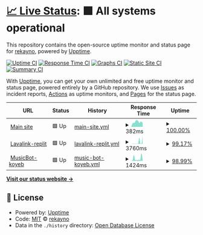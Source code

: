 # [📈 Live Status](https://status.rekayno.ml): <!--live status--> **🟩 All systems operational**

This repository contains the open-source uptime monitor and status page for [rekayno](rekayno.ml), powered by [Upptime](https://github.com/upptime/upptime).

[![Uptime CI](https://github.com/rekayno/upptime/workflows/Uptime%20CI/badge.svg)](https://github.com/rekayno/upptime/actions?query=workflow%3A%22Uptime+CI%22)
[![Response Time CI](https://github.com/rekayno/upptime/workflows/Response%20Time%20CI/badge.svg)](https://github.com/rekayno/upptime/actions?query=workflow%3A%22Response+Time+CI%22)
[![Graphs CI](https://github.com/rekayno/upptime/workflows/Graphs%20CI/badge.svg)](https://github.com/rekayno/upptime/actions?query=workflow%3A%22Graphs+CI%22)
[![Static Site CI](https://github.com/rekayno/upptime/workflows/Static%20Site%20CI/badge.svg)](https://github.com/rekayno/upptime/actions?query=workflow%3A%22Static+Site+CI%22)
[![Summary CI](https://github.com/rekayno/upptime/workflows/Summary%20CI/badge.svg)](https://github.com/rekayno/upptime/actions?query=workflow%3A%22Summary+CI%22)

With [Upptime](https://upptime.js.org), you can get your own unlimited and free uptime monitor and status page, powered entirely by a GitHub repository. We use [Issues](https://github.com/rekayno/upptime/issues) as incident reports, [Actions](https://github.com/rekayno/upptime/actions) as uptime monitors, and [Pages](https://status.rekayno.ml) for the status page.

<!--start: status pages-->
<!-- This summary is generated by Upptime (https://github.com/upptime/upptime) -->
<!-- Do not edit this manually, your changes will be overwritten -->
<!-- prettier-ignore -->
| URL | Status | History | Response Time | Uptime |
| --- | ------ | ------- | ------------- | ------ |
| <img alt="" src="https://icons.duckduckgo.com/ip3/rekayno.ml.ico" height="13"> [Main site](https://rekayno.ml) | 🟩 Up | [main-site.yml](https://github.com/rekayno/upptime/commits/HEAD/history/main-site.yml) | <details><summary><img alt="Response time graph" src="./graphs/main-site/response-time-week.png" height="20"> 382ms</summary><br><a href="https://status.rekayno.ml/history/main-site"><img alt="Response time 455" src="https://img.shields.io/endpoint?url=https%3A%2F%2Fraw.githubusercontent.com%2Frekayno%2Fupptime%2FHEAD%2Fapi%2Fmain-site%2Fresponse-time.json"></a><br><a href="https://status.rekayno.ml/history/main-site"><img alt="24-hour response time 313" src="https://img.shields.io/endpoint?url=https%3A%2F%2Fraw.githubusercontent.com%2Frekayno%2Fupptime%2FHEAD%2Fapi%2Fmain-site%2Fresponse-time-day.json"></a><br><a href="https://status.rekayno.ml/history/main-site"><img alt="7-day response time 382" src="https://img.shields.io/endpoint?url=https%3A%2F%2Fraw.githubusercontent.com%2Frekayno%2Fupptime%2FHEAD%2Fapi%2Fmain-site%2Fresponse-time-week.json"></a><br><a href="https://status.rekayno.ml/history/main-site"><img alt="30-day response time 475" src="https://img.shields.io/endpoint?url=https%3A%2F%2Fraw.githubusercontent.com%2Frekayno%2Fupptime%2FHEAD%2Fapi%2Fmain-site%2Fresponse-time-month.json"></a><br><a href="https://status.rekayno.ml/history/main-site"><img alt="1-year response time 455" src="https://img.shields.io/endpoint?url=https%3A%2F%2Fraw.githubusercontent.com%2Frekayno%2Fupptime%2FHEAD%2Fapi%2Fmain-site%2Fresponse-time-year.json"></a></details> | <details><summary><a href="https://status.rekayno.ml/history/main-site">100.00%</a></summary><a href="https://status.rekayno.ml/history/main-site"><img alt="All-time uptime 100.00%" src="https://img.shields.io/endpoint?url=https%3A%2F%2Fraw.githubusercontent.com%2Frekayno%2Fupptime%2FHEAD%2Fapi%2Fmain-site%2Fuptime.json"></a><br><a href="https://status.rekayno.ml/history/main-site"><img alt="24-hour uptime 100.00%" src="https://img.shields.io/endpoint?url=https%3A%2F%2Fraw.githubusercontent.com%2Frekayno%2Fupptime%2FHEAD%2Fapi%2Fmain-site%2Fuptime-day.json"></a><br><a href="https://status.rekayno.ml/history/main-site"><img alt="7-day uptime 100.00%" src="https://img.shields.io/endpoint?url=https%3A%2F%2Fraw.githubusercontent.com%2Frekayno%2Fupptime%2FHEAD%2Fapi%2Fmain-site%2Fuptime-week.json"></a><br><a href="https://status.rekayno.ml/history/main-site"><img alt="30-day uptime 100.00%" src="https://img.shields.io/endpoint?url=https%3A%2F%2Fraw.githubusercontent.com%2Frekayno%2Fupptime%2FHEAD%2Fapi%2Fmain-site%2Fuptime-month.json"></a><br><a href="https://status.rekayno.ml/history/main-site"><img alt="1-year uptime 100.00%" src="https://img.shields.io/endpoint?url=https%3A%2F%2Fraw.githubusercontent.com%2Frekayno%2Fupptime%2FHEAD%2Fapi%2Fmain-site%2Fuptime-year.json"></a></details>
| <img alt="" src="https://icons.duckduckgo.com/ip3/lavalink-replit.rekayno.repl.co.ico" height="13"> [Lavalink-replit](https://lavalink-replit.rekayno.repl.co/metrics) | 🟩 Up | [lavalink-replit.yml](https://github.com/rekayno/upptime/commits/HEAD/history/lavalink-replit.yml) | <details><summary><img alt="Response time graph" src="./graphs/lavalink-replit/response-time-week.png" height="20"> 3760ms</summary><br><a href="https://status.rekayno.ml/history/lavalink-replit"><img alt="Response time 2554" src="https://img.shields.io/endpoint?url=https%3A%2F%2Fraw.githubusercontent.com%2Frekayno%2Fupptime%2FHEAD%2Fapi%2Flavalink-replit%2Fresponse-time.json"></a><br><a href="https://status.rekayno.ml/history/lavalink-replit"><img alt="24-hour response time 19116" src="https://img.shields.io/endpoint?url=https%3A%2F%2Fraw.githubusercontent.com%2Frekayno%2Fupptime%2FHEAD%2Fapi%2Flavalink-replit%2Fresponse-time-day.json"></a><br><a href="https://status.rekayno.ml/history/lavalink-replit"><img alt="7-day response time 3760" src="https://img.shields.io/endpoint?url=https%3A%2F%2Fraw.githubusercontent.com%2Frekayno%2Fupptime%2FHEAD%2Fapi%2Flavalink-replit%2Fresponse-time-week.json"></a><br><a href="https://status.rekayno.ml/history/lavalink-replit"><img alt="30-day response time 3092" src="https://img.shields.io/endpoint?url=https%3A%2F%2Fraw.githubusercontent.com%2Frekayno%2Fupptime%2FHEAD%2Fapi%2Flavalink-replit%2Fresponse-time-month.json"></a><br><a href="https://status.rekayno.ml/history/lavalink-replit"><img alt="1-year response time 2554" src="https://img.shields.io/endpoint?url=https%3A%2F%2Fraw.githubusercontent.com%2Frekayno%2Fupptime%2FHEAD%2Fapi%2Flavalink-replit%2Fresponse-time-year.json"></a></details> | <details><summary><a href="https://status.rekayno.ml/history/lavalink-replit">99.17%</a></summary><a href="https://status.rekayno.ml/history/lavalink-replit"><img alt="All-time uptime 94.43%" src="https://img.shields.io/endpoint?url=https%3A%2F%2Fraw.githubusercontent.com%2Frekayno%2Fupptime%2FHEAD%2Fapi%2Flavalink-replit%2Fuptime.json"></a><br><a href="https://status.rekayno.ml/history/lavalink-replit"><img alt="24-hour uptime 100.00%" src="https://img.shields.io/endpoint?url=https%3A%2F%2Fraw.githubusercontent.com%2Frekayno%2Fupptime%2FHEAD%2Fapi%2Flavalink-replit%2Fuptime-day.json"></a><br><a href="https://status.rekayno.ml/history/lavalink-replit"><img alt="7-day uptime 99.17%" src="https://img.shields.io/endpoint?url=https%3A%2F%2Fraw.githubusercontent.com%2Frekayno%2Fupptime%2FHEAD%2Fapi%2Flavalink-replit%2Fuptime-week.json"></a><br><a href="https://status.rekayno.ml/history/lavalink-replit"><img alt="30-day uptime 96.24%" src="https://img.shields.io/endpoint?url=https%3A%2F%2Fraw.githubusercontent.com%2Frekayno%2Fupptime%2FHEAD%2Fapi%2Flavalink-replit%2Fuptime-month.json"></a><br><a href="https://status.rekayno.ml/history/lavalink-replit"><img alt="1-year uptime 94.43%" src="https://img.shields.io/endpoint?url=https%3A%2F%2Fraw.githubusercontent.com%2Frekayno%2Fupptime%2FHEAD%2Fapi%2Flavalink-replit%2Fuptime-year.json"></a></details>
| <img alt="" src="https://icons.duckduckgo.com/ip3/noteblock-rekayno.koyeb.app.ico" height="13"> [MusicBot-koyeb](https://noteblock-rekayno.koyeb.app/) | 🟩 Up | [music-bot-koyeb.yml](https://github.com/rekayno/upptime/commits/HEAD/history/music-bot-koyeb.yml) | <details><summary><img alt="Response time graph" src="./graphs/music-bot-koyeb/response-time-week.png" height="20"> 1424ms</summary><br><a href="https://status.rekayno.ml/history/music-bot-koyeb"><img alt="Response time 838" src="https://img.shields.io/endpoint?url=https%3A%2F%2Fraw.githubusercontent.com%2Frekayno%2Fupptime%2FHEAD%2Fapi%2Fmusic-bot-koyeb%2Fresponse-time.json"></a><br><a href="https://status.rekayno.ml/history/music-bot-koyeb"><img alt="24-hour response time 562" src="https://img.shields.io/endpoint?url=https%3A%2F%2Fraw.githubusercontent.com%2Frekayno%2Fupptime%2FHEAD%2Fapi%2Fmusic-bot-koyeb%2Fresponse-time-day.json"></a><br><a href="https://status.rekayno.ml/history/music-bot-koyeb"><img alt="7-day response time 1424" src="https://img.shields.io/endpoint?url=https%3A%2F%2Fraw.githubusercontent.com%2Frekayno%2Fupptime%2FHEAD%2Fapi%2Fmusic-bot-koyeb%2Fresponse-time-week.json"></a><br><a href="https://status.rekayno.ml/history/music-bot-koyeb"><img alt="30-day response time 895" src="https://img.shields.io/endpoint?url=https%3A%2F%2Fraw.githubusercontent.com%2Frekayno%2Fupptime%2FHEAD%2Fapi%2Fmusic-bot-koyeb%2Fresponse-time-month.json"></a><br><a href="https://status.rekayno.ml/history/music-bot-koyeb"><img alt="1-year response time 838" src="https://img.shields.io/endpoint?url=https%3A%2F%2Fraw.githubusercontent.com%2Frekayno%2Fupptime%2FHEAD%2Fapi%2Fmusic-bot-koyeb%2Fresponse-time-year.json"></a></details> | <details><summary><a href="https://status.rekayno.ml/history/music-bot-koyeb">98.99%</a></summary><a href="https://status.rekayno.ml/history/music-bot-koyeb"><img alt="All-time uptime 99.07%" src="https://img.shields.io/endpoint?url=https%3A%2F%2Fraw.githubusercontent.com%2Frekayno%2Fupptime%2FHEAD%2Fapi%2Fmusic-bot-koyeb%2Fuptime.json"></a><br><a href="https://status.rekayno.ml/history/music-bot-koyeb"><img alt="24-hour uptime 98.48%" src="https://img.shields.io/endpoint?url=https%3A%2F%2Fraw.githubusercontent.com%2Frekayno%2Fupptime%2FHEAD%2Fapi%2Fmusic-bot-koyeb%2Fuptime-day.json"></a><br><a href="https://status.rekayno.ml/history/music-bot-koyeb"><img alt="7-day uptime 98.99%" src="https://img.shields.io/endpoint?url=https%3A%2F%2Fraw.githubusercontent.com%2Frekayno%2Fupptime%2FHEAD%2Fapi%2Fmusic-bot-koyeb%2Fuptime-week.json"></a><br><a href="https://status.rekayno.ml/history/music-bot-koyeb"><img alt="30-day uptime 98.87%" src="https://img.shields.io/endpoint?url=https%3A%2F%2Fraw.githubusercontent.com%2Frekayno%2Fupptime%2FHEAD%2Fapi%2Fmusic-bot-koyeb%2Fuptime-month.json"></a><br><a href="https://status.rekayno.ml/history/music-bot-koyeb"><img alt="1-year uptime 99.07%" src="https://img.shields.io/endpoint?url=https%3A%2F%2Fraw.githubusercontent.com%2Frekayno%2Fupptime%2FHEAD%2Fapi%2Fmusic-bot-koyeb%2Fuptime-year.json"></a></details>

<!--end: status pages-->

[**Visit our status website →**](https://status.rekayno.ml)

## 📄 License

- Powered by: [Upptime](https://github.com/upptime/upptime)
- Code: [MIT](./LICENSE) © [rekayno](rekayno.ml)
- Data in the `./history` directory: [Open Database License](https://opendatacommons.org/licenses/odbl/1-0/)
